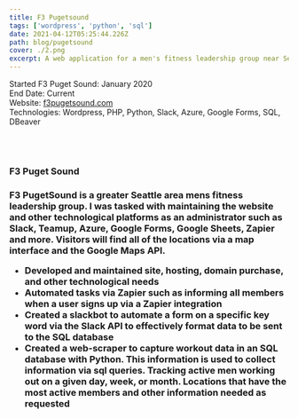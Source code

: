 ```yaml
---
title: F3 Pugetsound
tags: ['wordpress', 'python', 'sql']
date: 2021-04-12T05:25:44.226Z
path: blog/pugetsound
cover: ./2.png
excerpt: A web application for a men's fitness leadership group near Seattle Washington
---
```


Started F3 Puget Sound: January 2020
</br>
End Date: Current
</br>
Website: [f3pugetsound.com](https://www.f3pugetsound.com/) </br>
Technologies: Wordpress, PHP, Python, Slack, Azure, Google Forms, SQL, DBeaver

</br>
</br>
<h3>F3 Puget Sound<h3>
F3 PugetSound is a greater Seattle area mens fitness leadership group. I was tasked with maintaining the website and other technological platforms as an administrator such as Slack, Teamup, Azure, Google Forms, Google Sheets, Zapier and more. Visitors will find all of the locations via a map interface and the Google Maps API.

</br>

<ul>
<li>
Developed and maintained site, hosting, domain purchase, and other technological needs
</li>
<li>
Automated tasks via Zapier such as informing all members when a user signs up via a Zapier integration 
</li>
<li>
Created a slackbot to automate a form on a specific key word via the Slack API to effectively format data to be sent to the SQL database
</li>
<li>
Created a web-scraper to capture workout data in an SQL database with Python. This information is used to collect information via sql queries. Tracking active men working out on a given day, week, or month. Locations that have the most active members and other information needed as requested 
</li>
</br>
</ul>
